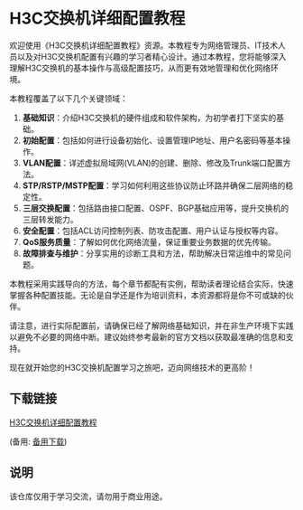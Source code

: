 # H3C交换机详细配置教程

欢迎使用《H3C交换机详细配置教程》资源。本教程专为网络管理员、IT技术人员以及对H3C交换机配置有兴趣的学习者精心设计。通过本教程，您将能够深入理解H3C交换机的基本操作与高级配置技巧，从而更有效地管理和优化网络环境。

本教程覆盖了以下几个关键领域：

1. **基础知识**：介绍H3C交换机的硬件组成和软件架构，为初学者打下坚实的基础。
2. **初始配置**：包括如何进行设备初始化、设置管理IP地址、用户名密码等基本操作。
3. **VLAN配置**：详述虚拟局域网(VLAN)的创建、删除、修改及Trunk端口配置方法。
4. **STP/RSTP/MSTP配置**：学习如何利用这些协议防止环路并确保二层网络的稳定性。
5. **三层交换配置**：包括路由接口配置、OSPF、BGP基础应用等，提升交换机的三层转发能力。
6. **安全配置**：包括ACL访问控制列表、防攻击配置、用户认证与授权等内容。
7. **QoS服务质量**：了解如何优化网络流量，保证重要业务数据的优先传输。
8. **故障排查与维护**：分享实用的诊断工具和方法，帮助解决日常运维中的常见问题。

本教程采用实践导向的方法，每个章节都配有实例，帮助读者理论结合实际，快速掌握各种配置技能。无论是自学还是作为培训资料，本资源都将是你不可或缺的伙伴。

请注意，进行实际配置前，请确保已经了解网络基础知识，并在非生产环境下实践以避免不必要的网络中断。建议始终参考最新的官方文档以获取最准确的信息和支持。

现在就开始您的H3C交换机配置学习之旅吧，迈向网络技术的更高阶！

## 下载链接
[H3C交换机详细配置教程](https://pan.quark.cn/s/34d9ce7cb10a) 

(备用: [备用下载](https://pan.baidu.com/s/155p4MP1-St27DdBFV_FnaQ?pwd=1234))

## 说明

该仓库仅用于学习交流，请勿用于商业用途。
